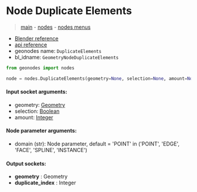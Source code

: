 # Node Duplicate Elements

> [main](../structure.md) - [nodes](nodes.md) - [nodes menus](nodes_menus.md)

- [Blender reference](https://docs.blender.org/manual/en/latest/modeling/geometry_nodes/geometry/duplicate_elements.html)
- [api reference](https://docs.blender.org/api/current/bpy.types.GeometryNodeDuplicateElements.html)
- geonodes name: `DuplicateElements`
- bl_idname: `GeometryNodeDuplicateElements`

```python
from geonodes import nodes

node = nodes.DuplicateElements(geometry=None, selection=None, amount=None, domain='POINT')
```

#### Input socket arguments:

- geometry: [Geometry](Geometry.md)
- selection: [Boolean](Boolean.md)
- amount: [Integer](Integer.md)

#### Node parameter arguments:

- domain (str): Node parameter, default = 'POINT' in ('POINT', 'EDGE', 'FACE', 'SPLINE', 'INSTANCE')

#### Output sockets:

- **geometry** : Geometry
- **duplicate_index** : Integer


